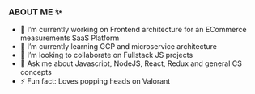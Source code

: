 ### ABOUT ME ✨

- 🔭 I’m currently working on 
      Frontend architecture for an ECommerce measurements SaaS Platform
- 🌱 I’m currently learning 
      GCP and microservice architecture
- 👯 I’m looking to collaborate on
      Fullstack JS projects
- 💬 Ask me about
      Javascript, NodeJS, React, Redux and general CS concepts
- ⚡ Fun fact:
      Loves popping heads on Valorant
